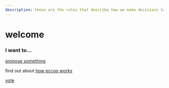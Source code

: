 ```yaml
---
description: these are the rules that describe how we make decisions together.
---
```


# welcome

### I want to...

[propose something](circles/proposals.md)

find out about [how eccoo works](circles/)

[vote](the-bylaws/voting.md)



